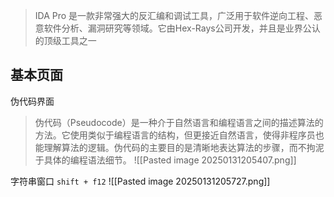 > IDA Pro 是一款非常强大的反汇编和调试工具，广泛用于软件逆向工程、恶意软件分析、漏洞研究等领域。它由Hex-Rays公司开发，并且是业界公认的顶级工具之一

## 基本页面
伪代码界面

> 伪代码（Pseudocode）是一种介于自然语言和编程语言之间的描述算法的方法。它使用类似于编程语言的结构，但更接近自然语言，使得非程序员也能理解算法的逻辑。伪代码的主要目的是清晰地表达算法的步骤，而不拘泥于具体的编程语法细节。
![[Pasted image 20250131205407.png]]

字符串窗口
`shift + f12`
![[Pasted image 20250131205727.png]]
